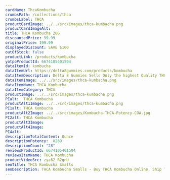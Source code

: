```yaml
---
cardName: ThcaKombucha
crumbsPath: /collections/thca
crumbsLabel: THCA
productCardImage: ../../src/images/thca-kumbacha.png
productCardImageAlt: 
title: THCA Kombucha 28G
discountedPrice: 99.99
originalPrice: 199.99
displayedDiscount: SAVE $100
outOfStock: false
productLink: /products/kombucha
yotpoProductId: 6674105401504
dataItemId: kombucha
dataItemUrl: https://delta8gummies.com/products/kombucha
dataItemDescription: Delta 8 Gummies Sells Only the highest Quality THCA Kombucha Ounches. These products are 2018 Federal Farm Bill Legal.
dataItemImage: ../../src/images/thca-kumbacha.png
dataItemName: THCA Kombucha
dataItemCategory: THCA
productImage: ../../src/images/thca-kumbacha.png
PIalt:  THCA Kombucha
productAlt1Image: ../../src/images/thca-kumbacha.png
PI1alt: THCA Kombucha
productAlt2Image: ../../src/images/Kombucha-THCA-Potency-COA.jpg
PI2alt: THCA Kombucha
productAlt3Image: 
productAlt4Image: 
PI4alt: 
descriptionTotalContent: Ounce
descriptionPotency: .0269
descriptionCount: "28"
reviewsProductId: 6674105401504
reviewsItemName: THCA Kombucha
productVideoSrc: zyz62_R2gnU
seoTitle: THCA Kombucha Smalls
seoDescription: THCA Kombucha Smalls - Buy THCA Kombucha Online. Ship THCA to your doorstep.
---
```

